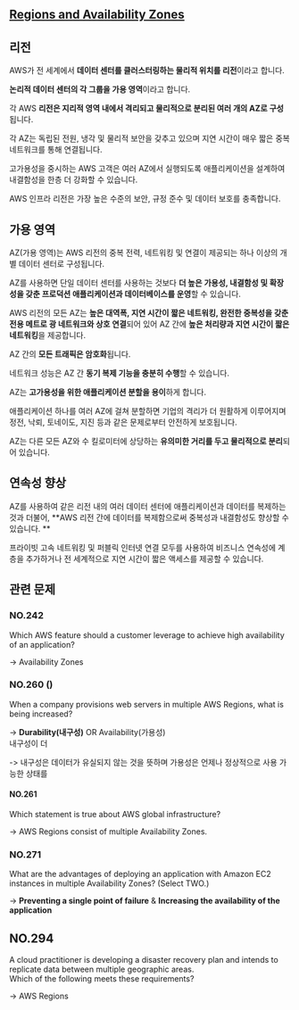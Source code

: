 ## [Regions and Availability Zones](https://aws.amazon.com/about-aws/global-infrastructure/regions_az/?nc1=h_ls)

## 리전

AWS가 전 세계에서 **데이터 센터를 클러스터링하는 물리적 위치를 리전**이라고 합니다.

**논리적 데이터 센터의 각 그룹을 가용 영역**이라고 합니다.

각 AWS **리전은 지리적 영역 내에서 격리되고 물리적으로 분리된 여러 개의 AZ로 구성**됩니다.

각 AZ는 독립된 전원, 냉각 및 물리적 보안을 갖추고 있으며 지연 시간이 매우 짧은 중복 네트워크를 통해 연결됩니다. 

고가용성을 중시하는 AWS 고객은 여러 AZ에서 실행되도록 애플리케이션을 설계하여 내결함성을 한층 더 강화할 수 있습니다. 

AWS 인프라 리전은 가장 높은 수준의 보안, 규정 준수 및 데이터 보호를 충족합니다.

## 가용 영역

AZ(가용 영역)는 AWS 리전의 중복 전력, 네트워킹 및 연결이 제공되는 하나 이상의 개별 데이터 센터로 구성됩니다. 

AZ를 사용하면 단일 데이터 센터를 사용하는 것보다 **더 높은 가용성, 내결함성 및 확장성을 갖춘 프로덕션 애플리케이션과 데이터베이스를 운영**할 수 있습니다.

AWS 리전의 모든 AZ는 **높은 대역폭, 지연 시간이 짧은 네트워킹, 완전한 중복성을 갖춘 전용 메트로 광 네트워크와 상호 연결**되어 있어 AZ 간에 **높은 처리량과 지연 시간이 짧은 네트워킹**을 제공합니다.

AZ 간의 **모든 트래픽은 암호화**됩니다. 

네트워크 성능은 AZ 간 **동기 복제 기능을 충분히 수행**할 수 있습니다. 

AZ는 **고가용성을 위한 애플리케이션 분할을 용이**하게 합니다. 

애플리케이션 하나를 여러 AZ에 걸쳐 분할하면 기업의 격리가 더 원활하게 이루어지며 정전, 낙뢰, 토네이도, 지진 등과 같은 문제로부터 안전하게 보호됩니다. 

AZ는 다른 모든 AZ와 수 킬로미터에 상당하는 **유의미한 거리를 두고 물리적으로 분리**되어 있습니다.

## 연속성 향상
AZ를 사용하여 같은 리전 내의 여러 데이터 센터에 애플리케이션과 데이터를 복제하는 것과 더불어, **AWS 리전 간에 데이터를 복제함으로써 중복성과 내결함성도 향상할 수 있습니다. **

프라이빗 고속 네트워킹 및 퍼블릭 인터넷 연결 모두를 사용하여 비즈니스 연속성에 계층을 추가하거나 전 세계적으로 지연 시간이 짧은 액세스를 제공할 수 있습니다.

## 관련 문제

### NO.242 
Which AWS feature should a customer leverage to achieve high availability of an application?

-> Availability Zones

### NO.260 ()
When a company provisions web servers in multiple AWS Regions, what is being increased?

-> **Durability(내구성)** OR  Availability(가용성) <br/> 내구성이 더 

-> 내구성은 데이터가 유실되지 않는 것을 뜻하며 가용성은 언제나 정상적으로 사용 가능한 상태를 

#### NO.261 
Which statement is true about AWS global infrastructure?

-> AWS Regions consist of multiple Availability Zones.

### NO.271 
What are the advantages of deploying an application with Amazon EC2 instances in multiple Availability Zones? (Select TWO.)

-> **Preventing a single point of failure** & **Increasing the availability of the application**

## NO.294 
A cloud practitioner is developing a disaster recovery plan and intends to replicate data between multiple geographic areas. <br/>
Which of the following meets these requirements?

-> AWS Regions
